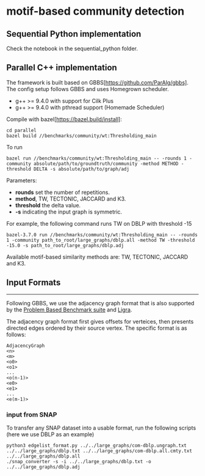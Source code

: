 # motif-based community detection

## Sequential Python implementation

Check the notebook in the sequential_python folder.

## Parallel C++ implementation

The framework is built based on GBBS[https://github.com/ParAlg/gbbs]. The config setup follows GBBS and uses Homegrown scheduler. 
* g++ &gt;= 9.4.0 with support for Cilk Plus
* g++ &gt;= 9.4.0 with pthread support (Homemade Scheduler)

Compile with bazel[https://bazel.build/install]:
```
cd parallel
bazel build //benchmarks/community/wt:Thresholding_main
```
To run
```
bazel run //benchmarks/community/wt:Thresholding_main -- -rounds 1 -community absolute/path/to/groundtruth/community -method METHOD -threshold DELTA -s absolute/path/to/graph/adj
```
Parameters: 
- **rounds** set the number of repetitions.
- **method**, TW, TECTONIC, JACCARD and K3.
- **threshold** the delta value.
- **-s** indicating the input graph is symmetric.

For example, the following command runs TW on DBLP with threshold -15
```
bazel-3.7.0 run //benchmarks/community/wt:Thresholding_main -- -rounds 1 -community path_to_root/large_graphs/dblp.all -method TW -threshold -15.0 -s path_to_root/large_graphs/dblp.adj
```
Available motif-based similarity methods are: TW, TECTONIC, JACCARD and K3.

## Input Formats
-----------
Following GBBS, we use the adjacency graph format that is also supported by the [Problem Based Benchmark
suite](http://www.cs.cmu.edu/~pbbs/benchmarks/graphIO.html)
and [Ligra](https://github.com/jshun/ligra).

The adjacency graph format first gives offsets for
verteices, then presents directed edges ordered by their source vertex. The specific format
is as follows:

```
AdjacencyGraph
<n>
<m>
<o0>
<o1>
...
<o(n-1)>
<e0>
<e1>
...
<e(m-1)>
```

### input from SNAP

To transfer any SNAP dataset into a usable format, run the following scripts (here we use DBLP as an example)
```
python3 edgelist_format.py ../../large_graphs/com-dblp.ungraph.txt ../../large_graphs/dblp.txt ../../large_graphs/com-dblp.all.cmty.txt ../../large_graphs/dblp.all
./snap_converter -s -i ../../large_graphs/dblp.txt -o ../../large_graphs/dblp.adj
```
